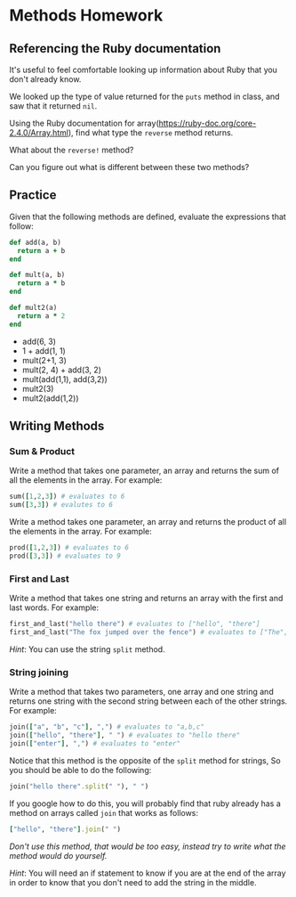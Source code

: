 # Methods Homework

## Referencing the Ruby documentation
It's useful to feel comfortable looking up information about Ruby that you don't already know.

We looked up the type of value returned for the `puts` method in class, and saw that it returned `nil`.

Using the Ruby documentation for array(https://ruby-doc.org/core-2.4.0/Array.html), find what type the `reverse` method returns.

What about the `reverse!` method? 

Can you figure out what is different between these two methods?


## Practice

Given that the following methods are defined, evaluate the expressions that follow:

```ruby
def add(a, b)
  return a + b
end

def mult(a, b)
  return a * b
end

def mult2(a)
  return a * 2
end
```

- add(6, 3)
- 1 + add(1, 1)
- mult(2+1, 3)
- mult(2, 4) + add(3, 2)
- mult(add(1,1), add(3,2))
- mult2(3)
- mult2(add(1,2))

## Writing Methods

### Sum & Product

Write a method that takes one parameter, an array and returns the sum of all the elements in the array. For example:

```ruby
sum([1,2,3]) # evaluates to 6
sum([3,3]) # evalutes to 6
```

Write a method takes one parameter, an array and returns the product of all the elements in the array. For example:

```ruby
prod([1,2,3]) # evaluates to 6
prod([3,3]) # evaluates to 9
```

### First and Last

Write a method that takes one string and returns an array with the first and last words. For example:

```ruby
first_and_last("hello there") # evaluates to ["hello", "there"]
first_and_last("The fox jumped over the fence") # evaluates to ["The", "fence"]
```

_Hint_: You can use the string `split` method.


### String joining

Write a method that takes two parameters, one array and one string and returns one string with the second string between each of the other strings. For example:

```ruby
join(["a", "b", "c"], ",") # evaluates to "a,b,c"
join(["hello", "there"], " ") # evaluates to "hello there"
join(["enter"], ",") # evaluates to "enter"
```

Notice that this method is the opposite of the `split` method for strings, So you should be able to do the following:

```ruby
join("hello there".split(" "), " ")
```

If you google how to do this, you will probably find that ruby already has a method on arrays called `join` that works as follows:

```ruby
["hello", "there"].join(" ")
```

*Don't use this method, that would be too easy, instead try to write what the method would do yourself.*

_Hint_: You will need an if statement to know if you are at the end of the array in order to know that you don't need to add the string in the middle.
